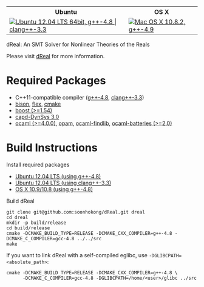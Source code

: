 <table>
  <tr>
    <th>Ubuntu</th><th>OS X</th>
  </tr>
  <tr>
    <td><a href="https://travis-ci.org/soonhokong/dReal"><img src="https://travis-ci.org/soonhokong/dReal.png?branch=master" title="Ubuntu 12.04 LTS 64bit, g++-4.8 | clang++-3.3"/></a></td>
    <td><a href="https://travis-ci.org/soonhokong/dReal-osx"><img src="https://travis-ci.org/soonhokong/dReal-osx.png?branch=master" title="Mac OS X 10.8.2, g++-4.9"/></a></td>
  </tr>
</table>

dReal: An SMT Solver for Nonlinear Theories of the Reals

Please visit [dReal] for more information.

Required Packages
=================
 - C++11-compatible compiler ([g++-4.8][gcc], [clang++-3.3][clang])
 - [bison][bison], [flex][flex], [cmake][cmake]
 - [boost (>=1.54)][boost]
 - [capd-DynSys 3.0][capd-dynsys]
 - [ocaml (>=4.0.0)][ocaml], [opam][opam], [ocaml-findlib][ocaml-findlib], [ocaml-batteries (>=2.0)][ocaml-batteries]

[gcc]: http://gcc.gnu.org/projects/cxx0x.html
[clang]: http://clang.llvm.org/cxx_status.html
[dReal]: http://dreal.cs.cmu.edu
[cmake]:http://www.cmake.org/cmake/resources/software.html
[capd-dynsys]: http://capd.ii.uj.edu.pl/download.php
[capd-dynsys-daily]: http://krzesanica.ii.uj.edu.pl/capd/capdDynSys.zip
[bison]: http://www.gnu.org/software/bison
[flex]: http://flex.sourceforge.net
[boost]: http://www.boost.org
[ocaml]: http://ocaml.org
[opam]: http://opam.ocamlpro.com
[ocaml-findlib]: http://projects.camlcity.org/projects/findlib.html
[ocaml-batteries]: http://batteries.forge.ocamlcore.org

Build Instructions
==================

Install required packages

 - [Ubuntu 12.04 LTS (using g++-4.8)][ubuntu-gcc]
 - [Ubuntu 12.04 LTS (using clang++-3.3)][ubuntu-clang]
 - [OS X 10.9/10.8 (using g++-4.8)][osx-gcc]

[ubuntu-gcc]: doc/ubuntu-gcc.md
[ubuntu-clang]: doc/ubuntu-clang.md
[osx-gcc]: doc/osx-gcc.md

Build dReal

    git clone git@github.com:soonhokong/dReal.git dreal
    cd dreal
    mkdir -p build/release
    cd build/release
    cmake -DCMAKE_BUILD_TYPE=RELEASE -DCMAKE_CXX_COMPILER=g++-4.8 -DCMAKE_C_COMPILER=gcc-4.8 ../../src
    make

If you want to link dReal with a self-compiled eglibc, use ``-DGLIBCPATH=<absolute_path>``:

~~~~~~~~~
cmake -DCMAKE_BUILD_TYPE=RELEASE -DCMAKE_CXX_COMPILER=g++-4.8 \
      -DCMAKE_C_COMPILER=gcc-4.8 -DGLIBCPATH=/home/<user>/glibc ../src
~~~~~~~~~

